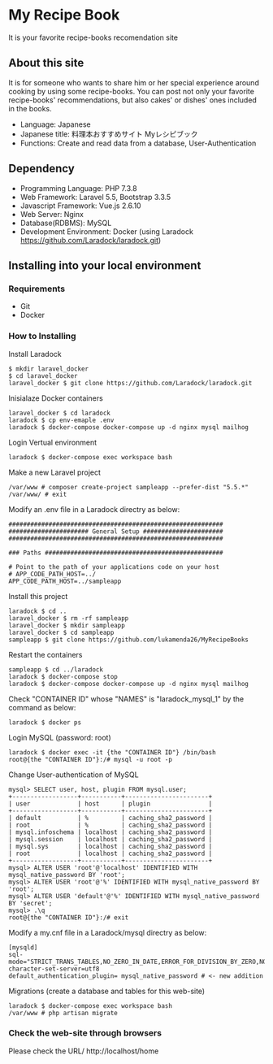# My Recipe Book
It is your favorite recipe-books recomendation site

## About this site

It is for someone who wants to share him or her special experience around cooking by using some recipe-books. You can post not only your favorite recipe-books' recommendations, but also cakes' or dishes' ones included in the books.

- Language: Japanese
- Japanese title: 料理本おすすめサイト Myレシピブック
- Functions: Create and read data from a database, User-Authentication

## Dependency

- Programming Language: PHP 7.3.8
- Web Framework: Laravel 5.5, Bootstrap 3.3.5
- Javascript Framework: Vue.js 2.6.10
- Web Server: Nginx
- Database(RDBMS): MySQL 
- Development Environment: Docker (using Laradock https://github.com/Laradock/laradock.git)

## Installing into your local environment

### Requirements
- Git
- Docker

### How to Installing
Install Laradock
```
$ mkdir laravel_docker
$ cd laravel_docker
laravel_docker $ git clone https://github.com/Laradock/laradock.git
```
Inisialaze Docker containers
```
laravel_docker $ cd laradock
laradock $ cp env-emaple .env
laradock $ docker-compose docker-compose up -d nginx mysql mailhog
```
Login Vertual environment
```
laradock $ docker-compose exec workspace bash
```
Make a new Laravel project
```
/var/www # composer create-project sampleapp --prefer-dist "5.5.*"
/var/www/ # exit
```
Modify an .env file in a Laradock directry as below:
```
###########################################################
###################### General Setup ######################
###########################################################

### Paths #################################################

# Point to the path of your applications code on your host
# APP_CODE_PATH_HOST=../
APP_CODE_PATH_HOST=../sampleapp
```
Install this project
```
laradock $ cd ..
laravel_docker $ rm -rf sampleapp
laravel_docker $ mkdir sampleapp
laravel_docker $ cd sampleapp
sampleapp $ git clone https://github.com/lukamenda26/MyRecipeBooks
```
Restart the containers
```
sampleapp $ cd ../laradock
laradock $ docker-compose stop
laradock $ docker-compose docker-compose up -d nginx mysql mailhog
```
Check "CONTAINER ID" whose "NAMES" is "laradock_mysql_1" by the command as below:
```
laradock $ docker ps
```
Login MySQL (password: root)
```
laradock $ docker exec -it {the "CONTAINER ID"} /bin/bash
root@{the "CONTAINER ID"}:/# mysql -u root -p
```
Change User-authentication of MySQL
```
mysql> SELECT user, host, plugin FROM mysql.user;
+------------------+-----------+-----------------------+
| user             | host      | plugin                |
+------------------+-----------+-----------------------+
| default          | %         | caching_sha2_password |
| root             | %         | caching_sha2_password |
| mysql.infoschema | localhost | caching_sha2_password |
| mysql.session    | localhost | caching_sha2_password |
| mysql.sys        | localhost | caching_sha2_password |
| root             | localhost | caching_sha2_password |
+------------------+-----------+-----------------------+
mysql> ALTER USER 'root'@'localhost' IDENTIFIED WITH mysql_native_password BY 'root';
mysql> ALTER USER 'root'@'%' IDENTIFIED WITH mysql_native_password BY 'root';
mysql> ALTER USER 'default'@'%' IDENTIFIED WITH mysql_native_password BY 'secret';
mysql> .\q
root@{the "CONTAINER ID"}:/# exit
```
Modify a my.cnf file in a Laradock/mysql directry as below:
```
[mysqld]
sql-mode="STRICT_TRANS_TABLES,NO_ZERO_IN_DATE,ERROR_FOR_DIVISION_BY_ZERO,NO_ENGINE_SUBSTITUTION"
character-set-server=utf8
default_authentication_plugin= mysql_native_password # <- new addition
```
Migrations (create a database and tables for this web-site)
```
laradock $ docker-compose exec workspace bash
/var/www # php artisan migrate
```

### Check the web-site through browsers
Please check the URL/ http://localhost/home